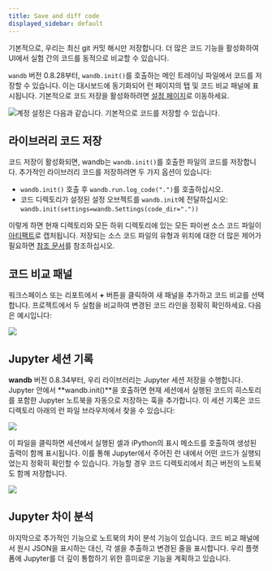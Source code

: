 ```yaml
---
title: Save and diff code
displayed_sidebar: default
---
```


기본적으로, 우리는 최신 git 커밋 해시만 저장합니다. 더 많은 코드 기능을 활성화하여 UI에서 실험 간의 코드를 동적으로 비교할 수 있습니다.

`wandb` 버전 0.8.28부터, `wandb.init()`를 호출하는 메인 트레이닝 파일에서 코드를 저장할 수 있습니다. 이는 대시보드에 동기화되어 런 페이지의 탭 및 코드 비교 패널에 표시됩니다. 기본적으로 코드 저장을 활성화하려면 [설정 페이지](https://app.wandb.ai/settings)로 이동하세요.

![계정 설정은 다음과 같습니다. 기본적으로 코드를 저장할 수 있습니다.](/images/app_ui/code_saving.png)

## 라이브러리 코드 저장

코드 저장이 활성화되면, wandb는 `wandb.init()`를 호출한 파일의 코드를 저장합니다. 추가적인 라이브러리 코드를 저장하려면 두 가지 옵션이 있습니다:

* `wandb.init()` 호출 후 `wandb.run.log_code(".")`를 호출하십시오.
* 코드 디렉토리가 설정된 설정 오브젝트를 `wandb.init`에 전달하십시오: `wandb.init(settings=wandb.Settings(code_dir="."))`

이렇게 하면 현재 디렉토리와 모든 하위 디렉토리에 있는 모든 파이썬 소스 코드 파일이 [아티팩트](../../../../ref/python/artifact.md)로 캡처됩니다. 저장되는 소스 코드 파일의 유형과 위치에 대한 더 많은 제어가 필요하면 [참조 문서](../../../../ref/python/run.md#log_code)를 참조하십시오.

## 코드 비교 패널

워크스페이스 또는 리포트에서 **+** 버튼을 클릭하여 새 패널을 추가하고 코드 비교를 선택합니다. 프로젝트에서 두 실험을 비교하여 변경된 코드 라인을 정확히 확인하세요. 다음은 예시입니다:

![](/images/app_ui/code_comparer.png)

## Jupyter 세션 기록

**wandb** 버전 0.8.34부터, 우리 라이브러리는 Jupyter 세션 저장을 수행합니다. Jupyter 안에서 **wandb.init()**을 호출하면 현재 세션에서 실행된 코드의 히스토리를 포함한 Jupyter 노트북을 자동으로 저장하는 훅을 추가합니다. 이 세션 기록은 코드 디렉토리 아래의 런 파일 브라우저에서 찾을 수 있습니다:

![](/images/app_ui/jupyter_session_history.png)

이 파일을 클릭하면 세션에서 실행된 셀과 iPython의 표시 메소드를 호출하여 생성된 출력이 함께 표시됩니다. 이를 통해 Jupyter에서 주어진 런 내에서 어떤 코드가 실행되었는지 정확히 확인할 수 있습니다. 가능할 경우 코드 디렉토리에서 최근 버전의 노트북도 함께 저장합니다.

![](/images/app_ui/jupyter_session_history_display.png)

## Jupyter 차이 분석

마지막으로 추가적인 기능으로 노트북의 차이 분석 기능이 있습니다. 코드 비교 패널에서 원시 JSON을 표시하는 대신, 각 셀을 추출하고 변경된 줄을 표시합니다. 우리 플랫폼에 Jupyter를 더 깊이 통합하기 위한 흥미로운 기능을 계획하고 있습니다.